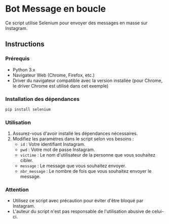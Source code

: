 # Bot Message en boucle

Ce script utilise Selenium pour envoyer des messages en masse sur Instagram.

## Instructions

### Prérequis
- Python 3.x
- Navigateur Web (Chrome, Firefox, etc.)
- Driver du navigateur compatible avec la version installée (pour Chrome, le driver Chrome est utilisé dans cet exemple)

### Installation des dépendances
```bash
pip install selenium
```

### Utilisation
1. Assurez-vous d'avoir installé les dépendances nécessaires.
2. Modifiez les paramètres dans le script selon vos besoins :
    - `id` : Votre identifiant Instagram.
    - `pwd` : Votre mot de passe Instagram.
    - `victime` : Le nom d'utilisateur de la personne que vous souhaitez cibler.
    - `message` : Le message que vous souhaitez envoyer.
    - `nbr_message` : Le nombre de fois que vous souhaitez envoyer le message.

### Attention
- Utilisez ce script avec précaution pour éviter d'être bloqué par Instagram.
- L'auteur du script n'est pas responsable de l'utilisation abusive de celui-ci.

